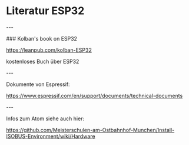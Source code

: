 # Literatur ESP32

\---

\### Kolban's book on ESP32

<https://leanpub.com/kolban-ESP32>

kostenloses Buch über ESP32

\---

Dokumente von Espressif:

<https://www.espressif.com/en/support/documents/technical-documents>

\---

Infos zum Atom siehe auch hier:

<https://github.com/Meisterschulen-am-Ostbahnhof-Munchen/Install-ISOBUS-Environment/wiki/Hardware>
